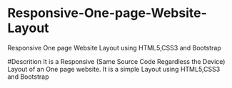 # Responsive-One-page-Website-Layout
Responsive One page Website Layout using HTML5,CSS3 and Bootstrap

#Descrition 
It is a Responsive (Same Source Code Regardless the Device) Layout of an One page website.
It is a simple  Layout using HTML5,CSS3 and Bootstrap

